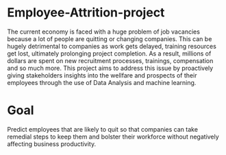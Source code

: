 # Employee-Attrition-project
The current economy is faced with a huge problem of job vacancies because a lot of people are quitting or changing companies. This can be hugely detrimental to companies as work gets delayed, training resources get lost, ultimately prolonging project completion. As a result, millions of dollars are spent on new recruitment processes, trainings, compensation and so much more. 
This project aims to address this issue by proactively giving stakeholders insights into the wellfare and prospects of their employees through the use of Data Analysis and machine learning. 

# Goal
Predict employees that are likely to quit so that companies can take remedial steps to keep them and bolster their workforce without negatively affecting business productivity. 

